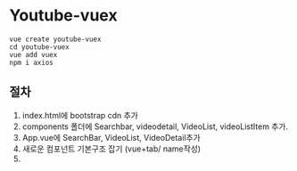 # Youtube-vuex

```
vue create youtube-vuex
cd youtube-vuex
vue add vuex
npm i axios

```



## 절차

1. index.html에 bootstrap  cdn 추가
2. components 폴더에 Searchbar, videodetail, VideoList, videoListItem 추가.
3. App.vue에 SearchBar, VideoList, VideoDetail추가
4. 새로운 컴포넌트 기본구조 잡기 (vue+tab/ name작성)
5. 